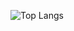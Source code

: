  ![Top Langs](https://github-readme-stats.vercel.app/api/top-langs/?username=naveenpiedy&hide=javascript,css,scss,html&theme=tokyonight&count_private=true)
